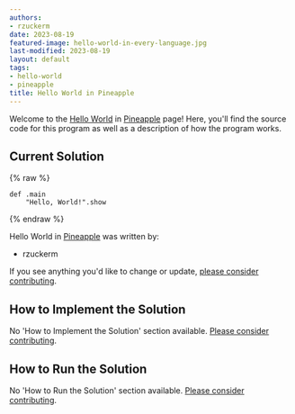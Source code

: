 ```yaml
---
authors:
- rzuckerm
date: 2023-08-19
featured-image: hello-world-in-every-language.jpg
last-modified: 2023-08-19
layout: default
tags:
- hello-world
- pineapple
title: Hello World in Pineapple
---
```


Welcome to the [Hello World](https://sampleprograms.io/projects/hello-world) in [Pineapple](https://sampleprograms.io/languages/pineapple) page! Here, you'll find the source code for this program as well as a description of how the program works.

## Current Solution

{% raw %}

```pineapple
def .main
    "Hello, World!".show

```

{% endraw %}

Hello World in [Pineapple](https://sampleprograms.io/languages/pineapple) was written by:

- rzuckerm

If you see anything you'd like to change or update, [please consider contributing](https://github.com/TheRenegadeCoder/sample-programs).

## How to Implement the Solution

No 'How to Implement the Solution' section available. [Please consider contributing](https://github.com/TheRenegadeCoder/sample-programs-website).

## How to Run the Solution

No 'How to Run the Solution' section available. [Please consider contributing](https://github.com/TheRenegadeCoder/sample-programs-website).